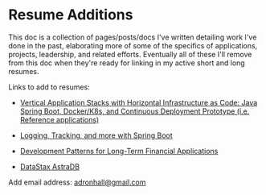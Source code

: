 # Resume  Additions

This doc is a collection of pages/posts/docs I've written detailing work I've done in the past, elaborating more of some of the specifics of applications, projects, leadership, and related efforts. Eventually all of these I'll remove from this doc when they're ready for linking in my active short and long resumes.

Links to add to resumes:

* [Vertical Application Stacks with Horizontal Infrastructure as Code: Java Spring Boot, Docker/K8s, and Continuous Deployment Prototype (i.e. Reference applications)
](https://compositecode.blog/vertical-application-stacks-with-horizontal-infrastructure-as-code-a-journey-into-java-spring-boot-docker-k8s-and-continuous-deployment/)
* [Logging, Tracking, and more with Spring Boot](https://compositecode.blog/logging-tracking-and-more-with-spring-boot/)
* [Development Patterns for Long-Term Financial Applications](https://compositecode.blog/development-patterns-for-long-term-financial-applications/)

* [DataStax AstraDB](https://compositecode.blog/project-datastax-astradb/)

Add email address: adronhall@gmail.com
